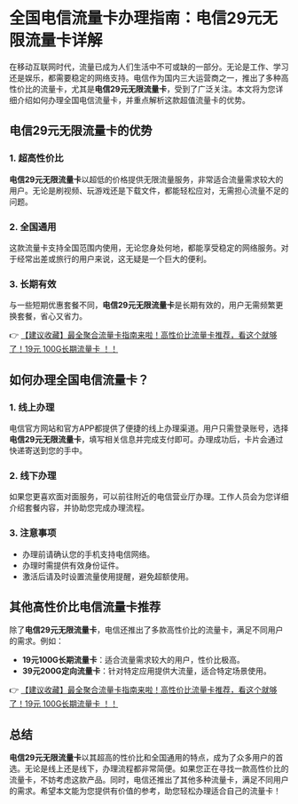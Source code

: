 # 全国电信流量卡办理指南：电信29元无限流量卡详解

在移动互联网时代，流量已成为人们生活中不可或缺的一部分。无论是工作、学习还是娱乐，都需要稳定的网络支持。电信作为国内三大运营商之一，推出了多种高性价比的流量卡，尤其是**电信29元无限流量卡**，受到了广泛关注。本文将为您详细介绍如何办理全国电信流量卡，并重点解析这款超值流量卡的优势。

## 电信29元无限流量卡的优势

### 1. 超高性价比
**电信29元无限流量卡**以超低的价格提供无限流量服务，非常适合流量需求较大的用户。无论是刷视频、玩游戏还是下载文件，都能轻松应对，无需担心流量不足的问题。

### 2. 全国通用
这款流量卡支持全国范围内使用，无论您身处何地，都能享受稳定的网络服务。对于经常出差或旅行的用户来说，这无疑是一个巨大的便利。

### 3. 长期有效
与一些短期优惠套餐不同，**电信29元无限流量卡**是长期有效的，用户无需频繁更换套餐，省心又省力。

👉 [【建议收藏】最全聚合流量卡指南来啦！高性价比流量卡推荐，看这个就够了！19元 100G长期流量卡 ！！](https://bit.ly/Liuliangka)

## 如何办理全国电信流量卡？

### 1. 线上办理
电信官方网站和官方APP都提供了便捷的线上办理渠道。用户只需登录账号，选择**电信29元无限流量卡**，填写相关信息并完成支付即可。办理成功后，卡片会通过快递寄送到您的手中。

### 2. 线下办理
如果您更喜欢面对面服务，可以前往附近的电信营业厅办理。工作人员会为您详细介绍套餐内容，并协助您完成办理流程。

### 3. 注意事项
- 办理前请确认您的手机支持电信网络。
- 办理时需提供有效身份证件。
- 激活后请及时设置流量使用提醒，避免超额使用。

## 其他高性价比电信流量卡推荐

除了**电信29元无限流量卡**，电信还推出了多款高性价比的流量卡，满足不同用户的需求。例如：

- **19元100G长期流量卡**：适合流量需求较大的用户，性价比极高。
- **39元200G定向流量卡**：针对特定应用提供大流量，适合特定场景使用。

👉 [【建议收藏】最全聚合流量卡指南来啦！高性价比流量卡推荐，看这个就够了！19元 100G长期流量卡 ！！](https://bit.ly/Liuliangka)

## 总结

**电信29元无限流量卡**以其超高的性价比和全国通用的特点，成为了众多用户的首选。无论是线上还是线下，办理流程都非常简便。如果您正在寻找一款高性价比的流量卡，不妨考虑这款产品。同时，电信还推出了其他多种流量卡，满足不同用户的需求。希望本文能为您提供有价值的参考，助您轻松办理适合自己的流量卡！